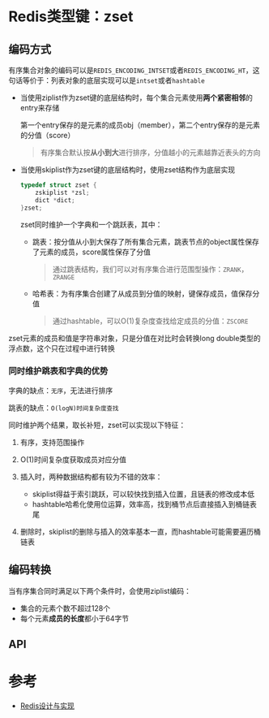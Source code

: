 # Redis类型键：zset

## **编码方式**

有序集合对象的编码可以是`REDIS_ENCODING_INTSET`或者`REDIS_ENCODING_HT`，这句话等价于：列表对象的底层实现可以是`intset`或者`hashtable`

- 当使用ziplist作为zset键的底层结构时，每个集合元素使用**两个紧密相邻**的entry来存储

    第一个entry保存的是元素的成员obj（member），第二个entry保存的是元素的分值（score）

    > 有序集合默认按**从小到大**进行排序，分值越小的元素越靠近表头的方向

- 当使用skiplist作为zset键的底层结构时，使用zset结构作为底层实现

    ```c++
    typedef struct zset {
        zskiplist *zsl;
        dict *dict;
    }zset;
    ```

    zset同时维护一个字典和一个跳跃表，其中：

    - 跳表：按分值从小到大保存了所有集合元素，跳表节点的object属性保存了元素的成员，score属性保存了分值

        > 通过跳表结构，我们可以对有序集合进行范围型操作：`ZRANK`，`ZRANGE`

    - 哈希表：为有序集合创建了从成员到分值的映射，键保存成员，值保存分值

        > 通过hashtable，可以O(1)复杂度查找给定成员的分值：`ZSCORE`

zset元素的成员和值是字符串对象，只是分值在对比时会转换long double类型的浮点数，这个只在过程中进行转换

### **同时维护跳表和字典的优势**

字典的缺点：`无序`，无法进行排序

跳表的缺点：`O(logN)时间复杂度查找`

同时维护两个结果，取长补短，zset可以实现以下特征：

1. 有序，支持范围操作

2. O(1)时间复杂度获取成员对应分值

3. 插入时，两种数据结构都有较为不错的效率：
    - skiplist得益于索引跳跃，可以较快找到插入位置，且链表的修改成本低
    - hashtable哈希化使用位运算，效率高，找到桶节点后直接插入到桶链表尾

4. 删除时，skiplist的删除与插入的效率基本一直，而hashtable可能需要遍历桶链表

## **编码转换**

当有序集合同时满足以下两个条件时，会使用ziplist编码：
- 集合的元素个数不超过128个
- 每个元素**成员的长度**都小于64字节

## **API**

# 参考
- [Redis设计与实现]()